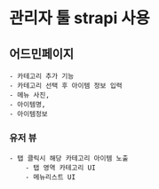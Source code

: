 # 관리자 툴 strapi 사용

##  어드민페이지 
    - 카테고리 추가 기능
    - 카테고리 선택 후 아이템 정보 입력
    - 메뉴 사진, 
    - 아이템명, 
    - 아이템정보

### 유저 뷰
    - 탭 클릭시 해당 카테고리 아이템 노출
        - 탭 영역 카테고리 UI
        - 메뉴리스트 UI